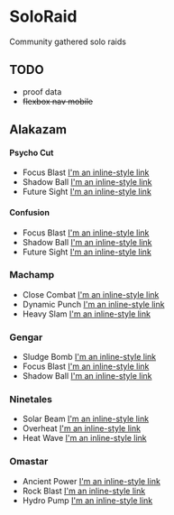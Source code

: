 # SoloRaid

Community gathered solo raids

## TODO

- proof data
- ~~flexbox nav mobile~~

## Alakazam

#### Psycho Cut
- Focus Blast [I'm an inline-style link](https://www.google.com)
- Shadow Ball [I'm an inline-style link](https://www.google.com)
- Future Sight [I'm an inline-style link](https://www.google.com)

#### Confusion
- Focus Blast [I'm an inline-style link](https://www.google.com)
- Shadow Ball [I'm an inline-style link](https://www.google.com)
- Future Sight [I'm an inline-style link](https://www.google.com)

### Machamp

- Close Combat [I'm an inline-style link](https://www.google.com)
- Dynamic Punch [I'm an inline-style link](https://www.google.com)
- Heavy Slam [I'm an inline-style link](https://www.google.com)

### Gengar

- Sludge Bomb [I'm an inline-style link](https://www.google.com)
- Focus Blast [I'm an inline-style link](https://www.google.com)
- Shadow Ball [I'm an inline-style link](https://www.google.com)

### Ninetales

- Solar Beam [I'm an inline-style link](https://www.google.com)
- Overheat [I'm an inline-style link](https://www.google.com)
- Heat Wave [I'm an inline-style link](https://www.google.com)

### Omastar

- Ancient Power [I'm an inline-style link](https://www.google.com)
- Rock Blast [I'm an inline-style link](https://www.google.com)
- Hydro Pump [I'm an inline-style link](https://www.google.com)
